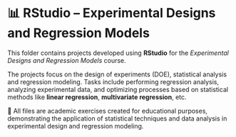 # 📊 RStudio – Experimental Designs and Regression Models

This folder contains projects developed using **RStudio** for the *Experimental Designs and Regression Models* course.

The projects focus on the design of experiments (DOE), statistical analysis and regression modeling. Tasks include performing regression analysis, analyzing experimental data, and optimizing processes based on statistical methods like **linear regression**, **multivariate regression**, etc.

📂 All files are academic exercises created for educational purposes, demonstrating the application of statistical techniques and data analysis in experimental design and regression modeling.
